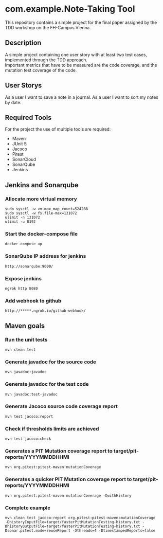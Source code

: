 # com.example.Note-Taking Tool

This repository contains a simple project for the final paper assigned by the TDD workshop on the FH-Campus Vienna.

## Description  

A simple project containing one user story with at least two test cases, implemented through the TDD approach.  
Important metrics that have to be measured are the code coverage, and the mutation test coverage of the code.  

## User Storys

As a user I want to save a note in a journal.
As a user I want to sort my notes by date.

## Required Tools

For the project the use of multiple  tools are required:

* Maven
* JUnit 5
* Jacoco
* Pitest
* SonarCloud
* SonarQube
* Jenkins

## Jenkins and Sonarqube
### Allocate more virtual memory

```
sudo sysctl -w vm.max_map_count=524288
sudo sysctl -w fs.file-max=131072
ulimit -n 131072
ulimit -u 8192
```

### Start the docker-compose file

```
docker-compose up
```

### SonarQube IP address for jenkins

```
http://sonarqube:9000/
```

### Expose jenkins

```
ngrok http 8080
```

### Add webhook to github

```
http://*****.ngrok.io/github-webhook/
```

## Maven goals
### Run the unit tests
```
mvn clean test
```

### Generate javadoc for the source code
```
mvn javadoc:javadoc
```

### Generate javadoc for the test code
```
mvn javadoc:test-javadoc
```

### Generate Jacoco source code coverage report
```
mvn test jacoco:report
```

### Check if thresholds limits are achieved
```
mvn test jacoco:check
```

### Generates a PIT Mutation coverage report to target/pit-reports/YYYYMMDDHHMI
```
mvn org.pitest:pitest-maven:mutationCoverage
```

### Generates a quicker PIT Mutation coverage report to target/pit-reports/YYYYMMDDHHMI
```
mvn org.pitest:pitest-maven:mutationCoverage -DwithHistory
```

### Complete example

``` 
mvn clean test jacoco:report org.pitest:pitest-maven:mutationCoverage -DhistoryInputFile=target/fasterPitMutationTesting-history.txt -DhistoryOutputFile=target/fasterPitMutationTesting-history.txt -Dsonar.pitest.mode=reuseReport -Dthreads=4 -DtimestampedReports=false
```
